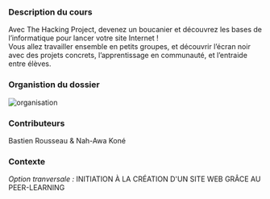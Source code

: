 ### Description du cours
Avec The Hacking Project, devenez un boucanier et découvrez les bases de l’informatique pour lancer votre site Internet !  
Vous allez travailler ensemble en petits groupes, et découvrir l’écran noir avec des projets concrets, l’apprentissage en communauté, et l’entraide entre élèves.

### Organistion du dossier
![organisation](https://cdn.discordapp.com/attachments/387236964731977728/641678096625434627/unknown.png)

### Contributeurs
Bastien Rousseau & Nah-Awa Koné

### Contexte
_Option tranversale :_ INITIATION À LA CRÉATION D'UN SITE WEB GRÂCE AU PEER-LEARNING
